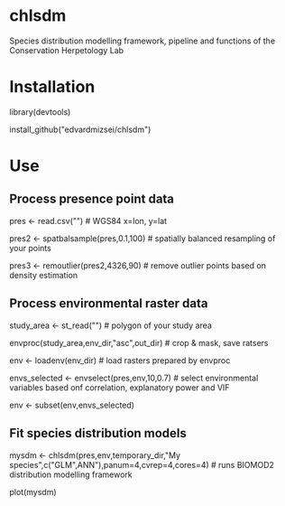 # chlsdm
Species distribution modelling framework, pipeline and functions of the Conservation Herpetology Lab

# Installation
library(devtools)

install_github("edvardmizsei/chlsdm")

# Use

## Process presence point data

pres <- read.csv("") # WGS84 x=lon, y=lat

pres2 <- spatbalsample(pres,0.1,100) # spatially balanced resampling of your points

pres3 <- remoutlier(pres2,4326,90) # remove outlier points based on density estimation

## Process environmental raster data

study_area <- st_read("") # polygon of your study area

envproc(study_area,env_dir,"asc",out_dir) # crop & mask, save ratsers

env <- loadenv(env_dir) # load rasters prepared by envproc

envs_selected <- envselect(pres,env,10,0.7) # select environmental variables based onf correlation, explanatory power and VIF

env <- subset(env,envs_selected)

## Fit species distribution models

mysdm <- chlsdm(pres,env,temporary_dir,"My species",c("GLM",ANN"),panum=4,cvrep=4,cores=4) # runs BIOMOD2 distribution modelling framework

plot(mysdm)
